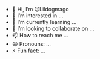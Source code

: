 - 👋 Hi, I’m @Lildogmago
- 👀 I’m interested in ...
- 🌱 I’m currently learning ...
- 💞️ I’m looking to collaborate on ...
- 📫 How to reach me ...
- 😄 Pronouns: ...
- ⚡ Fun fact: ...

<!---
Lildogmago/Lildogmago is a ✨ special ✨ repository because its `README.md` (this file) appears on your GitHub profile.
You can click the Preview link to take a look at your changes.
--->
